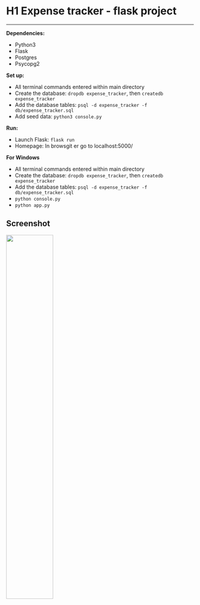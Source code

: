 # H1 Expense tracker - flask project

---

**Dependencies:**

- Python3
- Flask
- Postgres
- Psycopg2

**Set up:**

- All terminal commands entered within main directory
- Create the database: `dropdb expense_tracker`, then `createdb expense_tracker`
- Add the database tables: `psql -d expense_tracker -f db/expense_tracker.sql`
- Add seed data: `python3 console.py`

**Run:**

- Launch Flask: `flask run`
- Homepage: In browsgit er go to localhost:5000/

**For Windows**

- All terminal commands entered within main directory
- Create the database: `dropdb expense_tracker`, then `createdb expense_tracker`
- Add the database tables: `psql -d expense_tracker -f db/expense_tracker.sql`
- `python console.py`
- `python app.py`

## **Screenshot**

<img src="https://github.com/NodeToNowhere/Expense-Tracker-Project/blob/main/assets/Preview.png" width="50%" height="50%">

